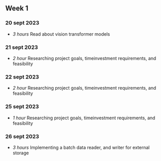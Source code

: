 ## Week 1
### 20 sept 2023
* *3 hours* Read about vision transformer models

### 21 sept 2023
* *2 hour* Researching project goals, timeinvestment requirements, and feasibility

### 22 sept 2023
* *2 hour* Researching project goals, timeinvestment requirements, and feasibility

### 25 sept 2023
* *1 hour* Researching project goals, timeinvestment requirements, and feasibility

### 26 sept 2023
* *3 hours* Implementing a batch data reader, and writer for external storage
